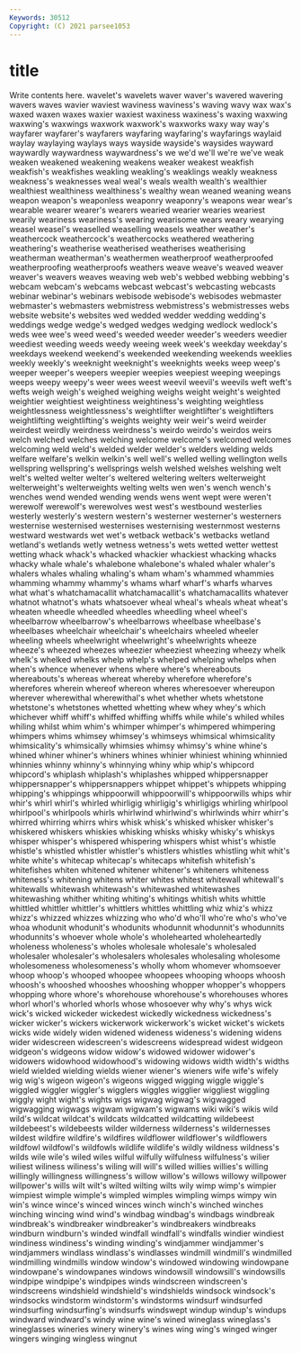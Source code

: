 ```yaml
---
Keywords: 30512
Copyright: (C) 2021 parsee1053
---
```


# title

Write contents here.
 wavelet's wavelets waver waver's wavered wavering wavers waves wavier
waviest waviness waviness's waving wavy wax wax's waxed waxen waxes
waxier waxiest waxiness waxiness's waxing waxwing waxwing's waxwings waxwork waxwork's
waxworks waxy way way's wayfarer wayfarer's wayfarers wayfaring wayfaring's wayfarings
waylaid waylay waylaying waylays ways wayside wayside's waysides wayward waywardly
waywardness waywardness's we we'd we'll we're we've weak weaken weakened
weakening weakens weaker weakest weakfish weakfish's weakfishes weakling weakling's weaklings
weakly weakness weakness's weaknesses weal weal's weals wealth wealth's wealthier
wealthiest wealthiness wealthiness's wealthy wean weaned weaning weans weapon weapon's
weaponless weaponry weaponry's weapons wear wear's wearable wearer wearer's wearers
wearied wearier wearies weariest wearily weariness weariness's wearing wearisome wears
weary wearying weasel weasel's weaselled weaselling weasels weather weather's weathercock
weathercock's weathercocks weathered weathering weathering's weatherise weatherised weatherises weatherising weatherman
weatherman's weathermen weatherproof weatherproofed weatherproofing weatherproofs weathers weave weave's weaved
weaver weaver's weavers weaves weaving web web's webbed webbing webbing's
webcam webcam's webcams webcast webcast's webcasting webcasts webinar webinar's webinars
webisode webisode's webisodes webmaster webmaster's webmasters webmistress webmistress's webmistresses webs
website website's websites wed wedded wedder wedding wedding's weddings wedge
wedge's wedged wedges wedging wedlock wedlock's weds wee wee's weed
weed's weeded weeder weeder's weeders weedier weediest weeding weeds weedy
weeing week week's weekday weekday's weekdays weekend weekend's weekended weekending
weekends weeklies weekly weekly's weeknight weeknight's weeknights weeks weep weep's
weeper weeper's weepers weepier weepies weepiest weeping weepings weeps weepy
weepy's weer wees weest weevil weevil's weevils weft weft's wefts
weigh weigh's weighed weighing weighs weight weight's weighted weightier weightiest
weightiness weightiness's weighting weightless weightlessness weightlessness's weightlifter weightlifter's weightlifters weightlifting
weightlifting's weights weighty weir weir's weird weirder weirdest weirdly weirdness
weirdness's weirdo weirdo's weirdos weirs welch welched welches welching welcome
welcome's welcomed welcomes welcoming weld weld's welded welder welder's welders
welding welds welfare welfare's welkin welkin's well well's welled welling
wellington wells wellspring wellspring's wellsprings welsh welshed welshes welshing welt
welt's welted welter welter's weltered weltering welters welterweight welterweight's welterweights
welting welts wen wen's wench wench's wenches wend wended wending
wends wens went wept were weren't werewolf werewolf's werewolves west
west's westbound westerlies westerly westerly's western western's westerner westerner's westerners
westernise westernised westernises westernising westernmost westerns westward westwards wet wet's
wetback wetback's wetbacks wetland wetland's wetlands wetly wetness wetness's wets
wetted wetter wettest wetting whack whack's whacked whackier whackiest whacking
whacks whacky whale whale's whalebone whalebone's whaled whaler whaler's whalers
whales whaling whaling's wham wham's whammed whammies whamming whammy whammy's
whams wharf wharf's wharfs wharves what what's whatchamacallit whatchamacallit's whatchamacallits
whatever whatnot whatnot's whats whatsoever wheal wheal's wheals wheat wheat's
wheaten wheedle wheedled wheedles wheedling wheel wheel's wheelbarrow wheelbarrow's wheelbarrows
wheelbase wheelbase's wheelbases wheelchair wheelchair's wheelchairs wheeled wheeler wheeling wheels
wheelwright wheelwright's wheelwrights wheeze wheeze's wheezed wheezes wheezier wheeziest wheezing
wheezy whelk whelk's whelked whelks whelp whelp's whelped whelping whelps
when when's whence whenever whens where where's whereabouts whereabouts's whereas
whereat whereby wherefore wherefore's wherefores wherein whereof whereon wheres wheresoever
whereupon wherever wherewithal wherewithal's whet whether whets whetstone whetstone's whetstones
whetted whetting whew whey whey's which whichever whiff whiff's whiffed
whiffing whiffs while while's whiled whiles whiling whilst whim whim's
whimper whimper's whimpered whimpering whimpers whims whimsey whimsey's whimseys whimsical
whimsicality whimsicality's whimsically whimsies whimsy whimsy's whine whine's whined whiner
whiner's whiners whines whinier whiniest whining whinnied whinnies whinny whinny's
whinnying whiny whip whip's whipcord whipcord's whiplash whiplash's whiplashes whipped
whippersnapper whippersnapper's whippersnappers whippet whippet's whippets whipping whipping's whippings whippoorwill
whippoorwill's whippoorwills whips whir whir's whirl whirl's whirled whirligig whirligig's
whirligigs whirling whirlpool whirlpool's whirlpools whirls whirlwind whirlwind's whirlwinds whirr
whirr's whirred whirring whirrs whirs whisk whisk's whisked whisker whisker's
whiskered whiskers whiskies whisking whisks whisky whisky's whiskys whisper whisper's
whispered whispering whispers whist whist's whistle whistle's whistled whistler whistler's
whistlers whistles whistling whit whit's white white's whitecap whitecap's whitecaps
whitefish whitefish's whitefishes whiten whitened whitener whitener's whiteners whiteness whiteness's
whitening whitens whiter whites whitest whitewall whitewall's whitewalls whitewash whitewash's
whitewashed whitewashes whitewashing whither whiting whiting's whitings whitish whits whittle
whittled whittler whittler's whittlers whittles whittling whiz whiz's whizz whizz's
whizzed whizzes whizzing who who'd who'll who're who's who've whoa
whodunit whodunit's whodunits whodunnit whodunnit's whodunnits whodunnits's whoever whole whole's
wholehearted wholeheartedly wholeness wholeness's wholes wholesale wholesale's wholesaled wholesaler wholesaler's
wholesalers wholesales wholesaling wholesome wholesomeness wholesomeness's wholly whom whomever whomsoever
whoop whoop's whooped whoopee whoopees whooping whoops whoosh whoosh's whooshed
whooshes whooshing whopper whopper's whoppers whopping whore whore's whorehouse whorehouse's
whorehouses whores whorl whorl's whorled whorls whose whosoever why why's
whys wick wick's wicked wickeder wickedest wickedly wickedness wickedness's wicker
wicker's wickers wickerwork wickerwork's wicket wicket's wickets wicks wide widely
widen widened wideness wideness's widening widens wider widescreen widescreen's widescreens
widespread widest widgeon widgeon's widgeons widow widow's widowed widower widower's
widowers widowhood widowhood's widowing widows width width's widths wield wielded
wielding wields wiener wiener's wieners wife wife's wifely wig wig's
wigeon wigeon's wigeons wigged wigging wiggle wiggle's wiggled wiggler wiggler's
wigglers wiggles wigglier wiggliest wiggling wiggly wight wight's wights wigs
wigwag wigwag's wigwagged wigwagging wigwags wigwam wigwam's wigwams wiki wiki's
wikis wild wild's wildcat wildcat's wildcats wildcatted wildcatting wildebeest wildebeest's
wildebeests wilder wilderness wilderness's wildernesses wildest wildfire wildfire's wildfires wildflower
wildflower's wildflowers wildfowl wildfowl's wildfowls wildlife wildlife's wildly wildness wildness's
wilds wile wile's wiled wiles wilful wilfully wilfulness wilfulness's wilier
wiliest wiliness wiliness's wiling will will's willed willies willies's willing
willingly willingness willingness's willow willow's willows willowy willpower willpower's wills
wilt wilt's wilted wilting wilts wily wimp wimp's wimpier wimpiest
wimple wimple's wimpled wimples wimpling wimps wimpy win win's wince
wince's winced winces winch winch's winched winches winching wincing wind
wind's windbag windbag's windbags windbreak windbreak's windbreaker windbreaker's windbreakers windbreaks
windburn windburn's winded windfall windfall's windfalls windier windiest windiness windiness's
winding winding's windjammer windjammer's windjammers windlass windlass's windlasses windmill windmill's
windmilled windmilling windmills window window's windowed windowing windowpane windowpane's windowpanes
windows windowsill windowsill's windowsills windpipe windpipe's windpipes winds windscreen windscreen's
windscreens windshield windshield's windshields windsock windsock's windsocks windstorm windstorm's windstorms
windsurf windsurfed windsurfing windsurfing's windsurfs windswept windup windup's windups windward
windward's windy wine wine's wined wineglass wineglass's wineglasses wineries winery
winery's wines wing wing's winged winger wingers winging wingless wingnut
